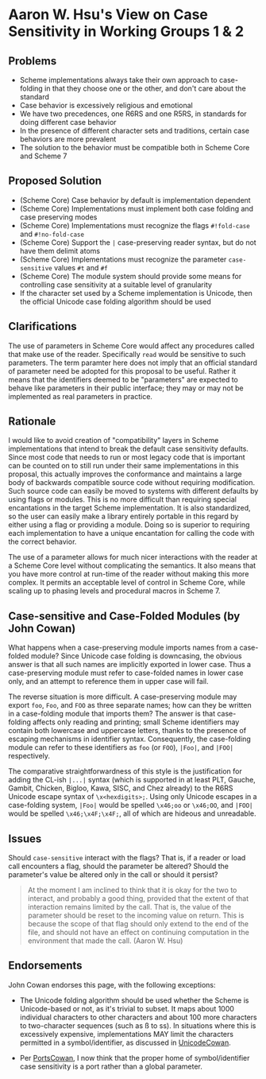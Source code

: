 # Aaron W. Hsu's View on Case Sensitivity in Working Groups 1 & 2

## Problems

* Scheme implementations always take their own approach to case-folding in that they choose one or the other, and don't care about the standard
* Case behavior is excessively religious and emotional
* We have two precedences, one R6RS and one R5RS, in standards for doing different case behavior
* In the presence of different character sets and traditions, certain case behaviors are more prevalent
* The solution to the behavior must be compatible both in Scheme Core and Scheme 7

## Proposed Solution

* (Scheme Core) Case behavior by default is implementation dependent
* (Scheme Core) Implementations must implement both case folding and case preserving modes
* (Scheme Core) Implementations must recognize the flags `#!fold-case` and `#!no-fold-case`
* (Scheme Core) Support the `|` case-preserving reader syntax, but do not have them delimit atoms
* (Scheme Core) Implementations must recognize the parameter `case-sensitive` values `#t` and `#f`
* (Scheme Core) The module system should provide some means for controlling case sensitivity at a suitable level of granularity
* If the character set used by a Scheme implementation is Unicode, then the official Unicode case folding algorithm should be used

## Clarifications

The use of parameters in Scheme Core would affect any procedures called that make use of the reader. Specifically `read` would be sensitive to such parameters. The term paramter here does not imply that an official standard of parameter need be adopted for this proposal to be useful. Rather it means that the identifiers deemed to be "parameters" are expected to behave like parameters in their public interface; they may or may not be implemented as real parameters in practice.

## Rationale

I would like to avoid creation of "compatibility" layers in Scheme implementations that intend to break the default case sensitivity defaults. Since most code that needs to run or most legacy code that is important can be counted on to still run under their same implementations in this proposal, this actually improves the conformance and maintains a large body of backwards compatible source code without requiring modification. Such source code can easily be moved to systems with different defaults by using flags or modules. This is no more difficult than requiring special encantations in the target Scheme implementation. It is also standardized, so the user can easily make a library entirely portable in this regard by either using a flag or providing a module. Doing so is superior to requiring each implementation to have a unique encantation for calling the code with the correct behavior.

The use of a parameter allows for much nicer interactions with the reader at a Scheme Core level without complicating the semantics. It also means that you have more control at run-time of the reader without making this more complex. It permits an acceptable level of control in Scheme Core, while scaling up to phasing levels and procedural macros in Scheme 7.

## Case-sensitive and Case-Folded Modules (by John Cowan)

What happens when a case-preserving module imports names from a case-folded module?  Since Unicode case folding is downcasing, the obvious answer is that all such names are implicitly exported in lower case.  Thus a case-preserving module must refer to case-folded names in lower case only, and an attempt to reference them in upper case will fail.

The reverse situation is more difficult.  A case-preserving module may export `foo`, `Foo`, and `FOO` as three separate names; how can they be written in a case-folding module that imports them?  The answer is that case-folding affects only reading and printing; small Scheme identifiers may contain both lowercase and uppercase letters, thanks to the presence of escaping mechanisms in identifier syntax.  Consequently, the case-folding module can refer to these identifiers as `foo` (or `FOO`), `|Foo|`, and `|FOO|` respectively.

The comparative straightforwardness of this style is the justification for adding the CL-ish `|...|` syntax (which is supported in at least PLT, Gauche, Gambit, Chicken, Bigloo, Kawa, SISC, and Chez already) to the R6RS Unicode escape syntax of `\x<hexdigits>;`.  Using only Unicode escapes in a case-folding system, `|Foo|` would be spelled `\x46;oo` or `\x46;OO`, and `|FOO|` would be spelled `\x46;\x4F;\x4F;`, all of which are hideous and unreadable.

## Issues

Should `case-sensitive` interact with the flags? That is, if a reader or load call encounters a flag, should the parameter be altered? Should the parameter's value be altered only in the call or should it persist?

> At the moment I am inclined to think that it is okay for the two to interact, and probably a good thing, provided that the extent of that interaction remains limited by the call. That is, the value of the parameter should be reset to the incoming value on return. This is because the scope of that flag should only extend to the end of the file, and should not have an effect on continuing computation in the environment that made the call. (Aaron W. Hsu)

## Endorsements

John Cowan endorses this page, with the following exceptions:

* The Unicode folding algorithm should be used whether the Scheme is Unicode-based or not, as it's trivial to subset.  It maps about 1000 individual characters to other characters and about 100 more characters to two-character sequences (such as ß to ss).  In situations where this is excessively expensive, implementations MAY limit the characters permitted in a symbol/identifier, as discussed in [UnicodeCowan](UnicodeCowan.md).

* Per [PortsCowan](PortsCowan.md), I now think that the proper home of symbol/identifier case sensitivity is a port rather than a global parameter.
